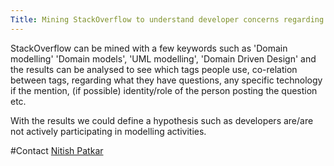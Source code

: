 ```yaml
---
Title: Mining StackOverflow to understand developer concerns regarding domain modelling
---
```


StackOverflow can be mined with a few keywords such as 'Domain
modelling' 'Domain models', 'UML modelling', 'Domain Driven Design'
and the results can be analysed to see which tags people use, co-relation between tags,
regarding what they have questions, any specific technology if the
mention, (if possible) identity/role of the person posting the
question etc.

With the results we could define a hypothesis such as developers
are/are not actively participating in modelling activities.

#Contact
[Nitish Patkar](%base_url%/staff/NitishPatkar)
